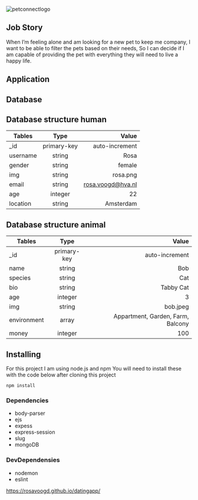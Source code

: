 ![petconnectlogo](https://user-images.githubusercontent.com/60507750/83246758-e19a9680-a1a2-11ea-9701-b8fb969637a3.png)


## Job Story 

When I’m feeling alone and am looking for a new pet to keep me company, I want to be able to filter the pets based on their needs, So I can decide if I am capable of providing the pet with everything they will need to live a happy life.

## Application

## Database 

## Database structure human

| Tables   | Type          | Value             |
| -------- |:-------------:| -----------------:|
| _id      | primary-key   | auto-increment    |
| username | string        | Rosa              |
| gender   | string        | female            |
| img      | string        | rosa.png          |
| email    | string        | rosa.voogd@hva.nl |
| age      | integer       | 22                |
| location | string        | Amsterdam         |

## Database structure animal

| Tables      | Type          | Value             |
| ----------- |:-------------:| -----------------:|
| _id         | primary-key   | auto-increment    |
| name        | string        | Bob               |
| species     | string        | Cat               |
| bio         | string        | Tabby Cat              |
| age         | integer       | 3                                 |
| img         | string        | bob.jpeg             |
| environment | array         | Appartment, Garden, Farm, Balcony |
| money       | integer       | 100        |


## Installing

For this project I am using node.js and npm 
You will need to install these with the code below after cloning this project 

```
npm install 
```

### Dependencies 

* body-parser
* ejs
* expess
* express-session
* slug
* mongoDB

### DevDependensies 

* nodemon 
* eslint





https://rosavoogd.github.io/datingapp/
